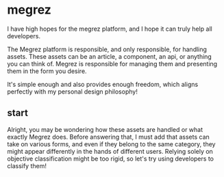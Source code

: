 # megrez
I have high hopes for the megrez platform, and I hope it can truly help all developers.

The Megrez platform is responsible, and only responsible, for handling assets. These assets can be an article, a component, an api, or anything you can think of. Megrez is responsible for managing them and presenting them in the form you desire.

It's simple enough and also provides enough freedom, which aligns perfectly with my personal design philosophy!


## start
Alright, you may be wondering how these assets are handled or what exactly Megrez does. Before answering that, I must add that assets can take on various forms, and even if they belong to the same category, they might appear differently in the hands of different users. Relying solely on objective classification might be too rigid, so let's try using developers to classify them!


